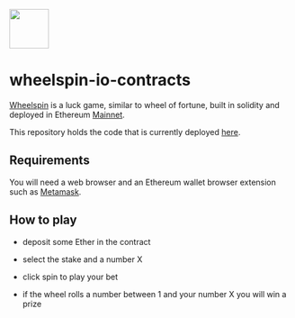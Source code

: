 <a href="https://wheelspin.io"><img src="https://raw.githubusercontent.com/wheelspinio/wheelspin-io-contracts/master/logo_512.png" height="70"></a>

# wheelspin-io-contracts

[Wheelspin](https://wheelspin.io) is a luck game, similar to wheel of fortune, built in solidity and deployed in Ethereum [Mainnet](https://blockscout.com/eth/mainnet/).

This repository holds the code that is currently deployed [here](https://etherscan.io/address/0x4f8a22ff45923df6147f63a8b01d0c16f2aa4172).

## Requirements

You will need a web browser and an Ethereum wallet browser extension such as [Metamask](https://metamask.io/).

## How to play

- deposit some Ether in the contract

- select the stake and a number X

- click spin to play your bet

- if the wheel rolls a number between 1 and your number X you will win a prize
